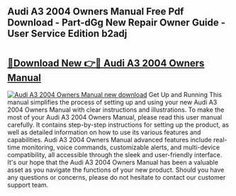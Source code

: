 ## Audi A3 2004 Owners Manual Free Pdf Download - Part-dGg New Repair Owner Guide - User Service Edition b2adj

# <h2><a href="http://bc10006.oget.top/?id=Audi+A3+2004+Owners+Manual">🔗Download New 👉🔴 Audi A3 2004 Owners Manual</a></h2>

[![Audi A3 2004 Owners Manual new download](https://i.imgur.com/5g1atiW.png)](http://bc10006.oget.top/?id=Audi+A3+2004+Owners+Manual)
Get Up and Running This manual simplifies the process of setting up and using your new Audi A3 2004 Owners Manual with clear instructions and illustrations. To make the most of your Audi A3 2004 Owners Manual, please read this user manual carefully. It contains step-by-step instructions for setting up the product, as well as detailed information on how to use its various features and capabilities. Audi A3 2004 Owners Manual advanced features include real-time monitoring, voice commands, customizable alerts, and multi-device compatibility, all accessible through the sleek and user-friendly interface. It's our hope that the Audi A3 2004 Owners Manual has been a valuable asset as you navigate the functions of your new product. Should you have any questions or concerns, please do not hesitate to contact our customer support team.
